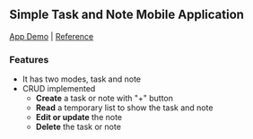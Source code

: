 ## Simple Task and Note Mobile Application

[App Demo](https://youtu.be/3lP2uJjPOQU) | [Reference](https://youtu.be/VfdTUKt21Ls?si=71sdktJIFOroJHw4)

### Features

- It has two modes, task and note
- CRUD implemented
  - **Create** a task or note with "+" button
  - **Read** a temporary list to show the task and note
  - **Edit or update** the note
  - **Delete** the task or note
